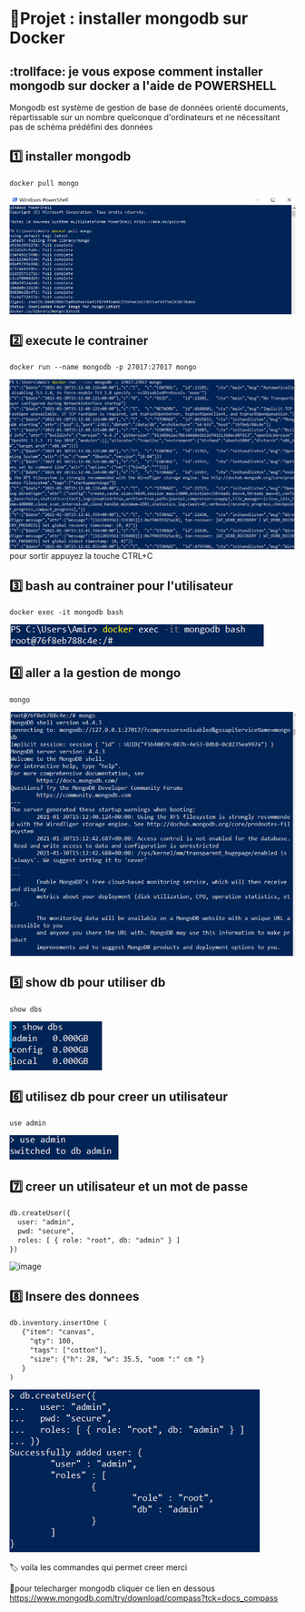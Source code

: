 # :bookmark:Projet : installer mongodb sur Docker 
## :trollface: je vous expose comment installer mongodb sur docker a l'aide de POWERSHELL 

Mongodb est système de gestion de base de données orienté documents, répartissable sur un nombre quelconque d'ordinateurs et ne nécessitant pas de schéma prédéfini des données

1️⃣  installer mongodb
---------------------
```
docker pull mongo
```
![image](images/1.PNG)

2️⃣ execute le contrainer 
------------------------
```
docker run --name mongodb -p 27017:27017 mongo
```
![image](images/2.PNG)
pour sortir appuyez la touche CTRL+C

3️⃣ bash au contrainer pour l'utilisateur 
-----------------------------------------
```
docker exec -it mongodb bash
```
![image](images/3.PNG)

4️⃣ aller a la gestion de mongo 
-------------------------------
```
mongo
```
![image](images/5.PNG)

5️⃣ show db pour utiliser db
----------------------------
```
show dbs
```
![image](images/6.PNG)

6️⃣ utilisez db pour creer un utilisateur
-----------------------------------------
```
use admin 
```
![image](images/7.PNG)

7️⃣ creer un utilisateur et un mot de passe
-------------------------------------------
```
db.createUser({
  user: "admin", 
  pwd: "secure", 
  roles: [ { role: "root", db: "admin" } ]
})
```
![image](images/8.PNG)

8️⃣  Insere des donnees 
-----------------------
```
db.inventory.insertOne ( 
   {"item": "canvas", 
     "qty": 100, 
     "tags": ["cotton"], 
     "size": {"h": 28, "w": 35.5, "uom ":" cm "} 
   } 
)
```
![image](images/9.PNG)

:label: voila les commandes qui permet creer merci 

:link:pour  telecharger mongodb cliquer ce lien en dessous 
https://www.mongodb.com/try/download/compass?tck=docs_compass
